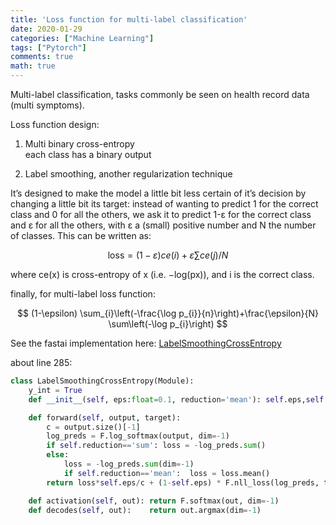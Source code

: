 ```yaml
---
title: 'Loss function for multi-label classification'
date: 2020-01-29
categories: ["Machine Learning"]
tags: ["Pytorch"]
comments: true
math: true
---
```


Multi-label classification, tasks commonly be seen on health record data (multi symptoms).

Loss function design:  

1. Multi binary cross-entropy  
each class has a binary output

2. Label smoothing, another regularization technique 

It’s designed to make the model a little bit less certain of it’s decision by changing a little bit its target: instead of wanting to predict 1 for the correct class and 0 for all the others, we ask it to predict 1-ε for the correct class and ε for all the others, with ε a (small) positive number and N the number of classes. This can be written as:

$$
\text {loss}=(1-\varepsilon) c e(i)+\varepsilon \sum c e(j) / N
$$

where ce(x) is cross-entropy of x (i.e. −log(px)), and i is the correct class.



finally, for multi-label loss function:

$$
(1-\epsilon) \sum_{i}\left(-\frac{\log p_{i}}{n}\right)+\frac{\epsilon}{N} \sum\left(-\log p_{i}\right)
$$

See the fastai implementation here:
[LabelSmoothingCrossEntropy](https://github.com/fastai/fastai2/blob/master/fastai2/layers.py#L285)

about line 285:
```python
class LabelSmoothingCrossEntropy(Module):
    y_int = True
    def __init__(self, eps:float=0.1, reduction='mean'): self.eps,self.reduction = eps,reduction

    def forward(self, output, target):
        c = output.size()[-1]
        log_preds = F.log_softmax(output, dim=-1)
        if self.reduction=='sum': loss = -log_preds.sum()
        else:
            loss = -log_preds.sum(dim=-1)
            if self.reduction=='mean':  loss = loss.mean()
        return loss*self.eps/c + (1-self.eps) * F.nll_loss(log_preds, target.long(), reduction=self.reduction)

    def activation(self, out): return F.softmax(out, dim=-1)
    def decodes(self, out):    return out.argmax(dim=-1)
```